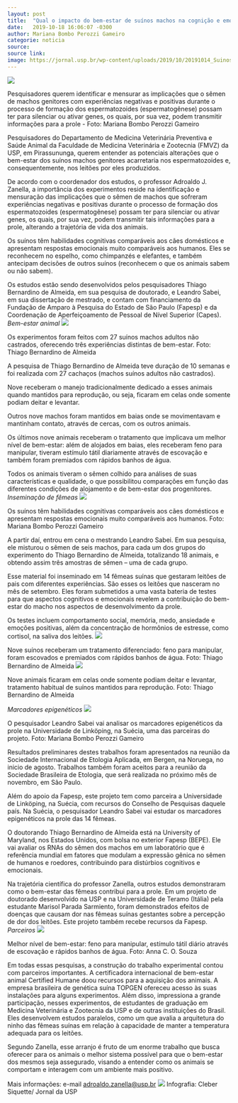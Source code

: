 ```yaml
---
layout: post
title:  "Qual o impacto do bem-estar de suínos machos na cognição e emoção da prole?"
date:   2019-10-18 16:06:07 -0300
author: Mariana Bombo Perozzi Gameiro
categorie: noticia
source:
source link:
image: https://jornal.usp.br/wp-content/uploads/2019/10/20191014_Suinos-1280px500px.jpg
---
```


![](https://jornal.usp.br/wp-content/uploads/2019/10/20191014_Suinos-1280px500px.jpg)

Pesquisadores querem identificar e mensurar as implicações que o sêmen de machos genitores com experiências negativas e positivas durante o processo de formação dos espermatozoides (espermatogênese) possam ter para silenciar ou ativar genes, os quais, por sua vez, podem transmitir informações para a prole - Foto: Mariana Bombo Perozzi Gameiro

Pesquisadores do Departamento de Medicina Veterinária Preventiva e Saúde Animal da Faculdade de Medicina Veterinária e Zootecnia (FMVZ) da USP, em Pirassununga, querem entender as potenciais alterações que o bem-estar dos suínos machos genitores acarretaria nos espermatozoides e, consequentemente, nos leitões por eles produzidos.

De acordo com o coordenador dos estudos, o professor Adroaldo J. Zanella, a importância dos experimentos reside na identificação e mensuração das implicações que o sêmen de machos que sofreram experiências negativas e positivas durante o processo de formação dos espermatozoides (espermatogênese) possam ter para silenciar ou ativar genes, os quais, por sua vez, podem transmitir tais informações para a prole, alterando a trajetória de vida dos animais.

Os suínos têm habilidades cognitivas comparáveis aos cães domésticos e apresentam respostas emocionais muito comparáveis aos humanos. Eles se reconhecem no espelho, como chimpanzés e elefantes, e também antecipam decisões de outros suínos (reconhecem o que os animais sabem ou não sabem).

Os estudos estão sendo desenvolvidos pelos pesquisadores Thiago Bernardino de Almeida, em sua pesquisa de doutorado, e Leandro Sabei, em sua dissertação de mestrado, e contam com financiamento da Fundação de Amparo à Pesquisa do Estado de São Paulo (Fapesp) e da Coordenação de Aperfeiçoamento de Pessoal de Nível Superior (Capes).
*Bem-estar animal*
![](https://jornal.usp.br/wp-content/uploads/2019/10/20191014_03_Suinos-prole.png)

Os experimentos foram feitos com 27 suínos machos adultos não castrados, oferecendo três experiências distintas de bem-estar. Foto: Thiago Bernardino de Almeida

A pesquisa de Thiago Bernardino de Almeida teve duração de 10 semanas e foi realizada com 27 cachaços (machos suínos adultos não castrados).

Nove receberam o manejo tradicionalmente dedicado a esses animais quando mantidos para reprodução, ou seja, ficaram em celas onde somente podiam deitar e levantar.

Outros nove machos foram mantidos em baias onde se movimentavam e mantinham contato, através de cercas, com os outros animais.

Os últimos nove animais receberam o tratamento que implicava um melhor nível de bem-estar: além de alojados em baias, eles receberam feno para manipular, tiveram estímulo tátil diariamente através de escovação e também foram premiados com rápidos banhos de água.

Todos os animais tiveram o sêmen colhido para análises de suas características e qualidade, o que possibilitou comparações em função das diferentes condições de alojamento e de bem-estar dos progenitores.
*Inseminação de fêmeas*
![](https://jornal.usp.br/wp-content/uploads/2019/10/20191014_04_Suinos-prole.jpg)

Os suínos têm habilidades cognitivas comparáveis aos cães domésticos e apresentam respostas emocionais muito comparáveis aos humanos. Foto: Mariana Bombo Perozzi Gameiro

A partir daí, entrou em cena o mestrando Leandro Sabei. Em sua pesquisa,  ele misturou o sêmen de seis machos, para cada um dos grupos do experimento do Thiago Bernardino de Almeida,  totalizando 18 animais, e  obtendo assim três amostras de sêmen – uma de cada grupo.

Esse material foi inseminado em 14 fêmeas suínas que gestaram leitões de pais com diferentes experiências. São esses os leitões que nasceram no mês de setembro. Eles foram submetidos a uma vasta bateria de testes para que aspectos cognitivos e emocionais revelem a contribuição do bem-estar do macho nos aspectos de desenvolvimento da prole.

Os testes incluem comportamento social, memória, medo, ansiedade e emoções positivas, além da concentração de hormônios de estresse, como cortisol, na saliva dos leitões. 
![](https://jornal.usp.br/wp-content/uploads/2019/10/20191014_09_Suinos-prole.png)

Nove suínos receberam um tratamento diferenciado: feno para manipular, foram escovados e premiados com rápidos banhos de água. Foto: Thiago Bernardino de Almeida
![](https://jornal.usp.br/wp-content/uploads/2019/10/20191014_07_Suinos-prole.png)

Nove animais ficaram em celas onde somente podiam deitar e levantar, tratamento habitual de suínos mantidos para reprodução. Foto: Thiago Bernardino de Almeida

*Marcadores epigenéticos*
![](https://jornal.usp.br/wp-content/uploads/2019/10/20191014_05_Suinos-prole.jpg)

O pesquisador Leandro Sabei vai analisar os marcadores epigenéticos da prole na Universidade de Linköping, na Suécia, uma das parceiras do projeto. Foto: Mariana Bombo Perozzi Gameiro

Resultados preliminares destes trabalhos foram apresentados na reunião da Sociedade Internacional de Etologia Aplicada, em Bergen, na Noruega, no inicio de agosto. Trabalhos também foram aceitos para a reunião da Sociedade Brasileira de Etologia, que será realizada no próximo mês de novembro, em São Paulo.

Além do apoio da Fapesp, este projeto tem como parceira a Universidade de Linköping, na Suécia, com recursos do Conselho de Pesquisas daquele país. Na Suécia, o pesquisador Leandro Sabei vai estudar os marcadores epigenéticos na prole das 14 fêmeas.

O doutorando Thiago Bernardino de Almeida está na University of Maryland, nos Estados Unidos, com bolsa no exterior Fapesp (BEPE). Ele vai avaliar os RNAs do sêmen dos machos em um laboratório que é referência mundial em fatores que modulam a expressão gênica no sêmen de humanos e roedores, contribuindo para distúrbios cognitivos e emocionais.

Na trajetória científica do professor Zanella, outros estudos demonstraram como o bem-estar das fêmeas contribui para a prole. Em um projeto de doutorado desenvolvido na USP e na Universidade de Teramo (Itália) pela estudante Marisol Parada Sarmiento, foram demonstrados efeitos de doenças que causam dor nas fêmeas suínas gestantes sobre a percepção de dor dos leitões. Este projeto também recebe recursos da Fapesp.
*Parceiros*
![](https://jornal.usp.br/wp-content/uploads/2019/10/20191014_06_Suinos-prole.png)

Melhor nível de bem-estar: feno para manipular, estímulo tátil diário através de escovação e rápidos banhos de água. Foto: Anna C. O. Souza

Em todas essas pesquisas, a construção do trabalho experimental contou com parceiros importantes. A certificadora internacional de bem-estar animal Certified Humane doou recursos para a aquisição dos animais. A empresa brasileira de genética suína TOPGEN ofereceu acesso às suas instalações para alguns experimentos. Além disso, impressiona a grande participação, nesses experimentos, de estudantes de graduação em Medicina Veterinária e Zootecnia da USP e de outras instituições do Brasil. Eles desenvolvem estudos paralelos, como um que avalia a arquitetura do ninho das fêmeas suínas em relação à capacidade de manter a temperatura adequada para os leitões.

Segundo Zanella, esse arranjo é fruto de um enorme trabalho que busca oferecer para os animais o melhor sistema possível para que o bem-estar dos mesmos seja assegurado, visando a entender como os animais se comportam e interagem com um ambiente mais positivo.

Mais informações: e-mail adroaldo.zanella@usp.br
![](https://jornal.usp.br/wp-content/uploads/2019/10/Infografia-Porcos-v3.jpg)
Infografia: Cleber Siquette/ Jornal da USP
